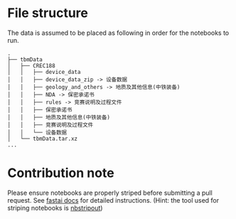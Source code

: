 # File structure
The data is assumed to be placed as following in order for the notebooks to run.
```
.
├── tbmData
│   ├── CREC188
│   │   ├── device_data
│   │   ├── device_data_zip -> 设备数据
│   │   ├── geology_and_others -> 地质及其他信息(中铁装备)
│   │   ├── NDA -> 保密承诺书
│   │   ├── rules -> 竞赛说明及过程文件
│   │   ├── 保密承诺书
│   │   ├── 地质及其他信息(中铁装备)
│   │   ├── 竞赛说明及过程文件
│   │   └── 设备数据
│   └── tbmData.tar.xz
...
```

# Contribution note
Please ensure notebooks are properly striped before submitting a pull request. See [fastai docs](https://docs.fast.ai/dev/develop.html) 
for detailed instructions. (Hint: the tool used for striping notebooks is [nbstripout](https://github.com/kynan/nbstripout))

